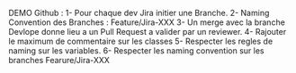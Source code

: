 DEMO Github :
1- Pour chaque dev Jira initier une Branche. 
2- Naming Convention des Branches : Feature/Jira-XXX
3- Un merge avec la branche Devlope donne lieu a un Pull Request a valider par un reviewer. 
4- Rajouter le maximum de commentaire sur les classes
5- Respecter les regles de naming sur les variables. 
6- Respecter les naming convention sur les branches Fearure/Jira-XXX
